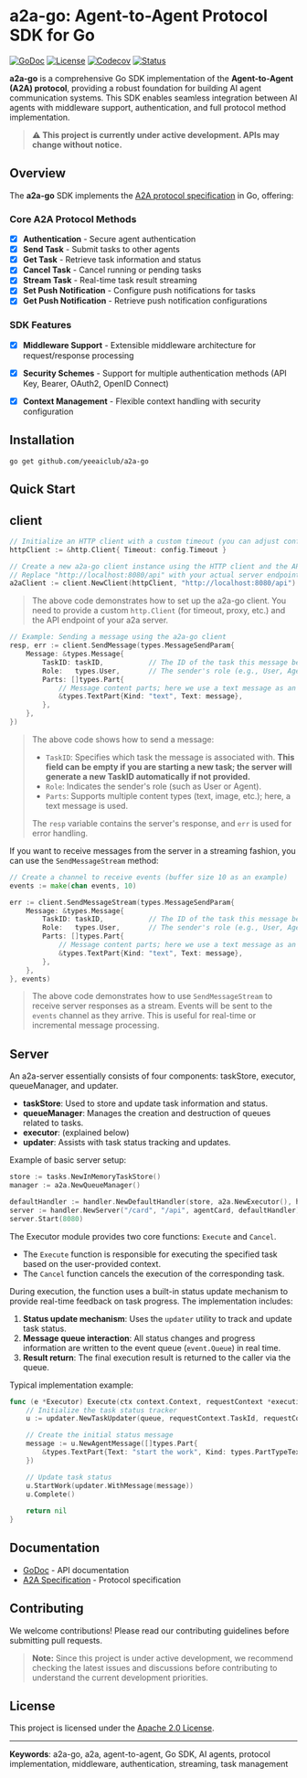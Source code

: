# a2a-go: Agent-to-Agent Protocol SDK for Go

[![GoDoc](https://pkg.go.dev/badge/github.com/yeeaiclub/a2a-go)](https://pkg.go.dev/github.com/yeeaiclub/a2a-go)
[![License](https://img.shields.io/badge/License-Apache_2.0-blue.svg)](LICENSE)
[![Codecov](https://img.shields.io/codecov/c/github/yeeaiclub/a2a-go/main?logo=codecov&logoColor=white)](https://codecov.io/gh/yeeaiclub/a2a-go/branch/main)
[![Status](https://img.shields.io/badge/Status-Under%20Development-orange.svg)](https://github.com/yeeaiclub/a2a-go)

**a2a-go** is a comprehensive Go SDK implementation of the **Agent-to-Agent (A2A) protocol**, providing a robust foundation for building AI agent communication systems. This SDK enables seamless integration between AI agents with middleware support, authentication, and full protocol method implementation.

> **⚠️ This project is currently under active development. APIs may change without notice.**

## Overview

The **a2a-go** SDK implements the [A2A protocol specification](https://github.com/a2aproject/A2A) in Go, offering:

### Core A2A Protocol Methods
- [x] **Authentication** - Secure agent authentication
- [x] **Send Task** - Submit tasks to other agents
- [x] **Get Task** - Retrieve task information and status
- [x] **Cancel Task** - Cancel running or pending tasks
- [x] **Stream Task** - Real-time task result streaming
- [x] **Set Push Notification** - Configure push notifications for tasks
- [x] **Get Push Notification** - Retrieve push notification configurations

### SDK Features
- [x] **Middleware Support** - Extensible middleware architecture for request/response processing
- [x] **Security Schemes** - Support for multiple authentication methods (API Key, Bearer, OAuth2, OpenID Connect)
- [x] **Context Management** - Flexible context handling with security configuration


## Installation

```shell
go get github.com/yeeaiclub/a2a-go
```

## Quick Start

## client

```go
// Initialize an HTTP client with a custom timeout (you can adjust config.Timeout as needed)
httpClient := &http.Client{ Timeout: config.Timeout }

// Create a new a2a-go client instance using the HTTP client and the API base URL
// Replace "http://localhost:8080/api" with your actual server endpoint
a2aClient := client.NewClient(httpClient, "http://localhost:8080/api")
```

> The above code demonstrates how to set up the a2a-go client. You need to provide a custom `http.Client` (for timeout, proxy, etc.) and the API endpoint of your a2a server.

```go
// Example: Sending a message using the a2a-go client
resp, err := client.SendMessage(types.MessageSendParam{
    Message: &types.Message{
        TaskID: taskID,           // The ID of the task this message belongs to
        Role:   types.User,       // The sender's role (e.g., User, Agent)
        Parts: []types.Part{
            // Message content parts; here we use a text message as an example
            &types.TextPart{Kind: "text", Text: message},
        },
    },
})
```

> The above code shows how to send a message:
> - `TaskID`: Specifies which task the message is associated with. **This field can be empty if you are starting a new task; the server will generate a new TaskID automatically if not provided.**
> - `Role`: Indicates the sender's role (such as User or Agent).
> - `Parts`: Supports multiple content types (text, image, etc.); here, a text message is used.
> 
> The `resp` variable contains the server's response, and `err` is used for error handling.

If you want to receive messages from the server in a streaming fashion, you can use the `SendMessageStream` method:
```go
// Create a channel to receive events (buffer size 10 as an example)
events := make(chan events, 10)

err := client.SendMessageStream(types.MessageSendParam{
    Message: &types.Message{
        TaskID: taskID,           // The ID of the task this message belongs to
        Role:   types.User,       // The sender's role (e.g., User, Agent)
        Parts: []types.Part{
            // Message content parts; here we use a text message as an example
            &types.TextPart{Kind: "text", Text: message},
        },
    },
}, events)
```

> The above code demonstrates how to use `SendMessageStream` to receive server responses as a stream. Events will be sent to the `events` channel as they arrive. This is useful for real-time or incremental message processing.

## Server

An a2a-server essentially consists of four components: taskStore, executor, queueManager, and updater.
- **taskStore**: Used to store and update task information and status.
- **queueManager**: Manages the creation and destruction of queues related to tasks.
- **executor**: (explained below)
- **updater**: Assists with task status tracking and updates.

Example of basic server setup:

```go
store := tasks.NewInMemoryTaskStore()
manager := a2a.NewQueueManager()

defaultHandler := handler.NewDefaultHandler(store, a2a.NewExecutor(), handler.WithQueueManger(manager))
server := handler.NewServer("/card", "/api", agentCard, defaultHandler)
server.Start(8080)
```

The Executor module provides two core functions: `Execute` and `Cancel`.

- The `Execute` function is responsible for executing the specified task based on the user-provided context.
- The `Cancel` function cancels the execution of the corresponding task.

During execution, the function uses a built-in status update mechanism to provide real-time feedback on task progress. The implementation includes:

1. **Status update mechanism**: Uses the `updater` utility to track and update task status.
2. **Message queue interaction**: All status changes and progress information are written to the event queue (`event.Queue`) in real time.
3. **Result return**: The final execution result is returned to the caller via the queue.

Typical implementation example:

```go
func (e *Executor) Execute(ctx context.Context, requestContext *execution.RequestContext, queue *event.Queue) error {
    // Initialize the task status tracker
    u := updater.NewTaskUpdater(queue, requestContext.TaskId, requestContext.ContextId)

    // Create the initial status message
    message := u.NewAgentMessage([]types.Part{
        &types.TextPart{Text: "start the work", Kind: types.PartTypeText},
    })

    // Update task status
    u.StartWork(updater.WithMessage(message))
    u.Complete()
    
    return nil
}
```

## Documentation

- [GoDoc](https://pkg.go.dev/github.com/yeeaiclub/a2a-go) - API documentation
- [A2A Specification](https://github.com/a2aproject/A2A) - Protocol specification


## Contributing

We welcome contributions! Please read our contributing guidelines before submitting pull requests.

> **Note:** Since this project is under active development, we recommend checking the latest issues and discussions before contributing to understand the current development priorities.

## License

This project is licensed under the [Apache 2.0 License](LICENSE).

---
**Keywords**: a2a-go, a2a, agent-to-agent, Go SDK, AI agents, protocol implementation, middleware, authentication, streaming, task management